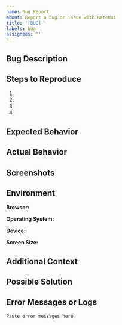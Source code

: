 ```yaml
---
name: Bug Report
about: Report a bug or issue with RateUni
title: '[BUG] '
labels: bug
assignees: ''
---
```


## Bug Description

<!-- A clear and concise description of what the bug is -->

## Steps to Reproduce

1.
2.
3.
4.

## Expected Behavior

<!-- What you expected to happen -->

## Actual Behavior

<!-- What actually happened -->

## Screenshots

<!-- If applicable, add screenshots to help explain your problem -->

## Environment

**Browser:**
<!-- e.g., Chrome 120, Firefox 121, Safari 17 -->

**Operating System:**
<!-- e.g., Windows 11, macOS 14, Ubuntu 22.04 -->

**Device:**
<!-- e.g., Desktop, iPhone 15, Samsung Galaxy S23 -->

**Screen Size:**
<!-- e.g., 1920x1080, Mobile -->

## Additional Context

<!-- Add any other context about the problem here -->

## Possible Solution

<!-- Optional: Suggest a fix or reason for the bug -->

## Error Messages or Logs

<!-- If applicable, paste any error messages or console logs -->

```
Paste error messages here
```
